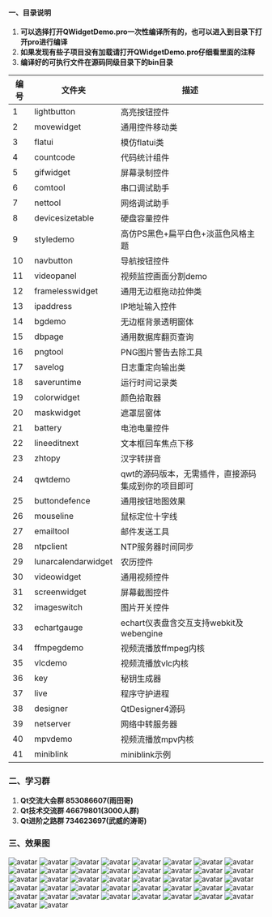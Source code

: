 ﻿#### 一、目录说明
1. **可以选择打开QWidgetDemo.pro一次性编译所有的，也可以进入到目录下打开pro进行编译**
2. **如果发现有些子项目没有加载请打开QWidgetDemo.pro仔细看里面的注释**
3. **编译好的可执行文件在源码同级目录下的bin目录**

| 编号 | 文件夹 | 描述 |
| ------ | ------ | ------ |
| 1 | lightbutton | 高亮按钮控件 |
| 2 | movewidget | 通用控件移动类 |
| 3 | flatui | 模仿flatui类 |
| 4 | countcode | 代码统计组件 |
| 5 | gifwidget | 屏幕录制控件 |
| 6 | comtool | 串口调试助手 |
| 7 | nettool | 网络调试助手 |
| 8 | devicesizetable | 硬盘容量控件 |
| 9 | styledemo | 高仿PS黑色+扁平白色+淡蓝色风格主题 |
| 10 | navbutton | 导航按钮控件 |
| 11 | videopanel | 视频监控画面分割demo |
| 12 | framelesswidget | 通用无边框拖动拉伸类 |
| 13 | ipaddress | IP地址输入控件 |
| 14 | bgdemo | 无边框背景透明窗体 |
| 15 | dbpage | 通用数据库翻页查询 |
| 16 | pngtool | PNG图片警告去除工具 |
| 17 | savelog | 日志重定向输出类 |
| 18 | saveruntime | 运行时间记录类 |
| 19 | colorwidget | 颜色拾取器 |
| 20 | maskwidget | 遮罩层窗体 |
| 21 | battery | 电池电量控件 |
| 22 | lineeditnext | 文本框回车焦点下移 |
| 23 | zhtopy | 汉字转拼音 |
| 24 | qwtdemo | qwt的源码版本，无需插件，直接源码集成到你的项目即可 |
| 25 | buttondefence | 通用按钮地图效果 |
| 26 | mouseline | 鼠标定位十字线 |
| 27 | emailtool | 邮件发送工具 |
| 28 | ntpclient | NTP服务器时间同步 |
| 29 | lunarcalendarwidget | 农历控件 |
| 30 | videowidget | 通用视频控件 |
| 31 | screenwidget | 屏幕截图控件 |
| 32 | imageswitch | 图片开关控件 |
| 33 | echartgauge | echart仪表盘含交互支持webkit及webengine |
| 34 | ffmpegdemo | 视频流播放ffmpeg内核 |
| 35 | vlcdemo | 视频流播放vlc内核 |
| 36 | key | 秘钥生成器 |
| 37 | live | 程序守护进程 |
| 38 | designer | QtDesigner4源码 |
| 39 | netserver | 网络中转服务器 |
| 40 | mpvdemo | 视频流播放mpv内核 |
| 41 | miniblink | miniblink示例 |

### 二、学习群
1. **Qt交流大会群 853086607(雨田哥)**
2. **Qt技术交流群 46679801(3000人群)**
3. **Qt进阶之路群 734623697(武威的涛哥)**

### 三、效果图
![avatar](https://gitee.com/feiyangqingyun/QWidgetDemo/raw/master/0snap/lightbutton.gif)
![avatar](https://gitee.com/feiyangqingyun/QWidgetDemo/raw/master/0snap/movewidget.gif)
![avatar](https://gitee.com/feiyangqingyun/QWidgetDemo/raw/master/0snap/flatui.gif)
![avatar](https://gitee.com/feiyangqingyun/QWidgetDemo/raw/master/0snap/countcode.gif)
![avatar](https://gitee.com/feiyangqingyun/QWidgetDemo/raw/master/0snap/gifwidget.gif)
![avatar](https://gitee.com/feiyangqingyun/QWidgetDemo/raw/master/0snap/comtool.jpg)
![avatar](https://gitee.com/feiyangqingyun/QWidgetDemo/raw/master/0snap/nettool.gif)
![avatar](https://gitee.com/feiyangqingyun/QWidgetDemo/raw/master/0snap/devicesizetable.gif)
![avatar](https://gitee.com/feiyangqingyun/QWidgetDemo/raw/master/0snap/styledemo_psblack.png)
![avatar](https://gitee.com/feiyangqingyun/QWidgetDemo/raw/master/0snap/styledemo_lightblue.png)
![avatar](https://gitee.com/feiyangqingyun/QWidgetDemo/raw/master/0snap/styledemo_flatwhite.png)
![avatar](https://gitee.com/feiyangqingyun/QWidgetDemo/raw/master/0snap/navbutton.gif)
![avatar](https://gitee.com/feiyangqingyun/QWidgetDemo/raw/master/0snap/videopanel.gif)
![avatar](https://gitee.com/feiyangqingyun/QWidgetDemo/raw/master/0snap/framelesswidget.gif)
![avatar](https://gitee.com/feiyangqingyun/QWidgetDemo/raw/master/0snap/ipaddress.gif)
![avatar](https://gitee.com/feiyangqingyun/QWidgetDemo/raw/master/0snap/bgdemo.gif)
![avatar](https://gitee.com/feiyangqingyun/QWidgetDemo/raw/master/0snap/dbpage.png)
![avatar](https://gitee.com/feiyangqingyun/QWidgetDemo/raw/master/0snap/pngtool.gif)
![avatar](https://gitee.com/feiyangqingyun/QWidgetDemo/raw/master/0snap/savelog.png)
![avatar](https://gitee.com/feiyangqingyun/QWidgetDemo/raw/master/0snap/saveruntime.jpg)
![avatar](https://gitee.com/feiyangqingyun/QWidgetDemo/raw/master/0snap/colorwidget.gif)
![avatar](https://gitee.com/feiyangqingyun/QWidgetDemo/raw/master/0snap/maskwidget.gif)
![avatar](https://gitee.com/feiyangqingyun/QWidgetDemo/raw/master/0snap/battery.gif)
![avatar](https://gitee.com/feiyangqingyun/QWidgetDemo/raw/master/0snap/lineeditnext.gif)
![avatar](https://gitee.com/feiyangqingyun/QWidgetDemo/raw/master/0snap/zhtopy.gif)
![avatar](https://gitee.com/feiyangqingyun/QWidgetDemo/raw/master/0snap/qwtdemo.jpg)
![avatar](https://gitee.com/feiyangqingyun/QWidgetDemo/raw/master/0snap/buttondefence.gif)
![avatar](https://gitee.com/feiyangqingyun/QWidgetDemo/raw/master/0snap/mouseline.gif)
![avatar](https://gitee.com/feiyangqingyun/QWidgetDemo/raw/master/0snap/emailtool.gif)
![avatar](https://gitee.com/feiyangqingyun/QWidgetDemo/raw/master/0snap/ntpclient.gif)
![avatar](https://gitee.com/feiyangqingyun/QWidgetDemo/raw/master/0snap/lunarcalendarwidget.gif)
![avatar](https://gitee.com/feiyangqingyun/QWidgetDemo/raw/master/0snap/videowidget.gif)
![avatar](https://gitee.com/feiyangqingyun/QWidgetDemo/raw/master/0snap/screenwidget.gif)
![avatar](https://gitee.com/feiyangqingyun/QWidgetDemo/raw/master/0snap/echartgauge.gif)
![avatar](https://gitee.com/feiyangqingyun/QWidgetDemo/raw/master/0snap/imageswitch.gif)
![avatar](https://gitee.com/feiyangqingyun/QWidgetDemo/raw/master/0snap/ffmpegdemo.png)
![avatar](https://gitee.com/feiyangqingyun/QWidgetDemo/raw/master/0snap/vlcdemo.png)
![avatar](https://gitee.com/feiyangqingyun/QWidgetDemo/raw/master/0snap/key.png)
![avatar](https://gitee.com/feiyangqingyun/QWidgetDemo/raw/master/0snap/live.png)
![avatar](https://gitee.com/feiyangqingyun/QWidgetDemo/raw/master/0snap/netserver.jpg)
![avatar](https://gitee.com/feiyangqingyun/QWidgetDemo/raw/master/0snap/designer.png)
![avatar](https://gitee.com/feiyangqingyun/QWidgetDemo/raw/master/0snap/miniblink.jpg)